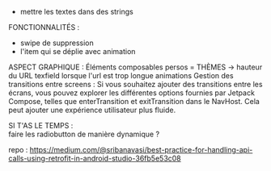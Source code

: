 





- mettre les textes dans des strings


FONCTIONNALITÉS :
- swipe de suppression  
- l'item qui se déplie avec animation

ASPECT GRAPHIQUE :
Éléments composables persos  = THÈMES
-> hauteur du URL texfield lorsque l'url est trop longue
animations
Gestion des transitions entre screens : Si vous souhaitez ajouter des transitions entre les écrans, vous pouvez explorer les différentes options fournies par Jetpack Compose, telles que enterTransition et exitTransition dans le NavHost. Cela peut ajouter une expérience utilisateur plus fluide.




SI T'AS LE TEMPS :  
faire les radiobutton de manière dynamique ?



repo : 
https://medium.com/@sribanavasi/best-practice-for-handling-api-calls-using-retrofit-in-android-studio-36fb5e53c08
